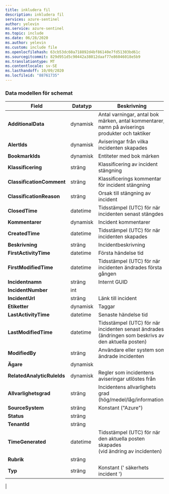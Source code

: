 ```yaml
---
title: inkludera fil
description: inkludera fil
services: azure-sentinel
author: yelevin
ms.service: azure-sentinel
ms.topic: include
ms.date: 06/28/2020
ms.author: yelevin
ms.custom: include file
ms.openlocfilehash: 63cb53dc60a718892d4bf86140e7fd51303bd61c
ms.sourcegitcommit: 829d951d5c90442a38012daaf77e86046018e5b9
ms.translationtype: MT
ms.contentlocale: sv-SE
ms.lasthandoff: 10/09/2020
ms.locfileid: "88761735"
---
```

### <a name="the-data-model-of-the-schema"></a>Data modellen för schemat

| Field | Datatyp | Beskrivning |
| ---- | ---- | ---- |
| **AdditionalData** | dynamisk | Antal varningar, antal bok märken, antal kommentarer, namn på aviserings produkter och taktiker |
| **AlertIds** | dynamisk | Aviseringar från vilka incidenten skapades |
| **BookmarkIds** | dynamisk | Entiteter med bok märken |
| **Klassificering** | sträng | Klassificering av incident stängning |
| **ClassificationComment** | sträng | Klassificerings kommentar för incident stängning |
| **ClassificationReason** | sträng | Orsak till stängning av incident |
| **ClosedTime** | datetime | Tidsstämpel (UTC) för när incidenten senast stängdes |
| **Kommentarer** | dynamisk | Incident kommentarer |
| **CreatedTime** | datetime | Tidsstämpel (UTC) för när incidenten skapades |
| **Beskrivning** | sträng | Incidentbeskrivning |
| **FirstActivityTime** | datetime | Första händelse tid |
| **FirstModifiedTime** | datetime | Tidsstämpel (UTC) för när incidenten ändrades första gången |
| **Incidentnamn** | sträng | Internt GUID |
| **IncidentNumber** | int |  |
| **IncidentUrl** | sträng | Länk till incident |
| **Etiketter** | dynamisk | Taggar |
| **LastActivityTime** | datetime | Senaste händelse tid |
| **LastModifiedTime** | datetime | Tidsstämpel (UTC) för när incidenten senast ändrades <br>(ändringen som beskrivs av den aktuella posten) |
| **ModifiedBy** | sträng | Användare eller system som ändrade incidenten |
| **Ägare** | dynamisk |  |
| **RelatedAnalyticRuleIds** | dynamisk | Regler som incidentens aviseringar utlöstes från |
| **Allvarlighetsgrad** | sträng | Incidentens allvarlighets grad (hög/medel/låg/information) |
| **SourceSystem** | sträng | Konstant ("Azure") |
| **Status** | sträng |  |
| **TenantId** | sträng |  |
| **TimeGenerated** | datetime | Tidsstämpel (UTC) för när den aktuella posten skapades <br>(vid ändring av incidenten) |
| **Rubrik** | sträng | 
| **Typ** | sträng | Konstant (' säkerhets incident ') |
|
